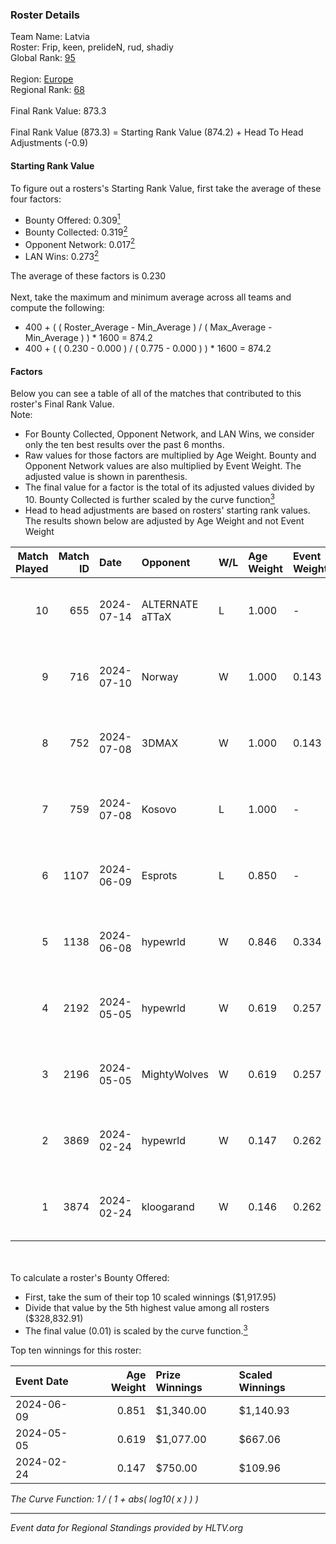### Roster Details<br />
Team Name: Latvia<br />
Roster: Frip, keen, prelideN, rud, shadiy<br />
Global Rank: [95](../standings_global.md)<br />
<br />
Region: [Europe]( ../standings_europe.md)<br />
Regional Rank: [68]( ../standings_europe.md)<br />
<br />
Final Rank Value:  873.3<br />
<br />
Final Rank Value (873.3) = Starting Rank Value (874.2) + Head To Head Adjustments (-0.9)<br />

#### Starting Rank Value<br />
To figure out a rosters's Starting Rank Value, first take the average of these four factors:<br />
- Bounty Offered: 0.309[<sup>1</sup>](#table2)
- Bounty Collected: 0.319[<sup>2</sup>](#table1)
- Opponent Network: 0.017[<sup>2</sup>](#table1)
- LAN Wins: 0.273[<sup>2</sup>](#table1)

The average of these factors is 0.230<br />
<br />
Next, take the maximum and minimum average across all teams and compute the following:<br />
- 400 + ( ( Roster_Average - Min_Average ) / ( Max_Average - Min_Average ) ) * 1600 = 874.2
- 400 + ( ( 0.230 - 0.000 ) / ( 0.775 - 0.000 ) ) * 1600 = 874.2


#### Factors<br />
Below you can see a table of all of the matches that contributed to this roster's Final Rank Value.<br />
Note:<br />

- For Bounty Collected, Opponent Network, and LAN Wins, we consider only the ten best results over the past 6 months.
- Raw values for those factors are multiplied by Age Weight. Bounty and Opponent Network values are also multiplied by Event Weight. The adjusted value is shown in parenthesis.
- The final value for a factor is the total of its adjusted values divided by 10. Bounty Collected is further scaled by the curve function[<sup>3</sup>](#curveFunction)
- Head to head adjustments are based on rosters' starting rank values. The results shown below are adjusted by Age Weight and not Event Weight
<span id="table1"></span><br />


| Match Played | Match ID | Date       | Opponent        | W/L | Age Weight | Event Weight | Bounty Collected | Opponent Network | LAN Wins  | H2H Adj. | Roster                               |
| -: | -: | :- | :- | :- | :- | :- | :- | :- | :- | -: | :- |
|           10 |      655 | 2024-07-14 | ALTERNATE aTTaX | L   | 1.000      | -            | -                | -                | -         |   -15.96 | Frip, keen, prelideN, rud, shadiy    |
|            9 |      716 | 2024-07-10 | Norway          | W   | 1.000      | 0.143        | 0.006 (0.001)    | 0.106 (0.015)    | 0 (0.000) |     7.69 | Frip, keen, prelideN, rud, shadiy    |
|            8 |      752 | 2024-07-08 | 3DMAX           | W   | 1.000      | 0.143        | 0.504 (0.072)    | 1.000 (0.143)    | 0 (0.000) |    29.93 | Frip, keen, prelideN, rud, shadiy    |
|            7 |      759 | 2024-07-08 | Kosovo          | L   | 1.000      | -            | -                | -                | -         |   -17.10 | Frip, keen, prelideN, rud, shadiy    |
|            6 |     1107 | 2024-06-09 | Esprots         | L   | 0.850      | -            | -                | -                | -         |   -18.97 | Frip, keen, prelideN, raw, shadiy    |
|            5 |     1138 | 2024-06-08 | hypewrld        | W   | 0.846      | 0.334        | 0.002 (0.001)    | 0.029 (0.008)    | 1 (0.846) |     6.00 | Frip, keen, prelideN, raw, shadiy    |
|            4 |     2192 | 2024-05-05 | hypewrld        | W   | 0.619      | 0.257        | 0.002 (0.000)    | 0.029 (0.005)    | 1 (0.619) |     4.62 | flairr, Frip, Mairel, rud, shadiy    |
|            3 |     2196 | 2024-05-05 | MightyWolves    | W   | 0.619      | 0.257        | 0.000 (0.000)    | 0.000 (0.000)    | 1 (0.619) |     1.26 | flairr, Frip, Mairel, rud, shadiy    |
|            2 |     3869 | 2024-02-24 | hypewrld        | W   | 0.147      | 0.262        | 0.002 (0.000)    | 0.029 (0.001)    | 1 (0.147) |     1.10 | EIZA, keen, prelideN, shadiy, shield |
|            1 |     3874 | 2024-02-24 | kloogarand      | W   | 0.146      | 0.262        | 0.000 (0.000)    | 0.000 (0.000)    | 1 (0.146) |     0.50 | EIZA, keen, prelideN, shadiy, shield |

<br />
<span id="table2"></span><br />
To calculate a roster's Bounty Offered:<br />

- First, take the sum of their top 10 scaled winnings ($1,917.95)
- Divide that value by the 5th highest value among all rosters ($328,832.91)
- The final value (0.01) is scaled by the curve function.[<sup>3</sup>](#curveFunction)

Top ten winnings for this roster:<br />

| Event Date | Age Weight | Prize Winnings | Scaled Winnings |
| :- | -: | :- | :- |
| 2024-06-09 |      0.851 | $1,340.00      | $1,140.93       |
| 2024-05-05 |      0.619 | $1,077.00      | $667.06         |
| 2024-02-24 |      0.147 | $750.00        | $109.96         |


<span id="curveFunction"></span>_The Curve Function: 1 / ( 1 + abs( log10( x ) ) )_<br />

---
_Event data for Regional Standings provided by HLTV.org_<br />
